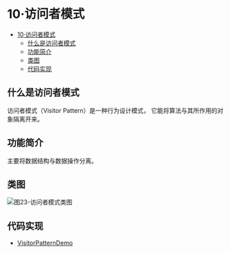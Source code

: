 # 10·访问者模式

- [10·访问者模式](#10访问者模式)
  - [什么是访问者模式](#什么是访问者模式)
  - [功能简介](#功能简介)
  - [类图](#类图)
  - [代码实现](#代码实现)

## 什么是访问者模式
访问者模式（Visitor Pattern）是一种行为设计模式， 它能将算法与其所作用的对象隔离开来。

## 功能简介
主要将数据结构与数据操作分离。

## 类图
![图23-访问者模式类图](images/图23-访问者模式类图.jpg)

## 代码实现
- [VisitorPatternDemo](/src/main/java/com/ly/pattern/visitor/VisitorPatternDemo.java)
